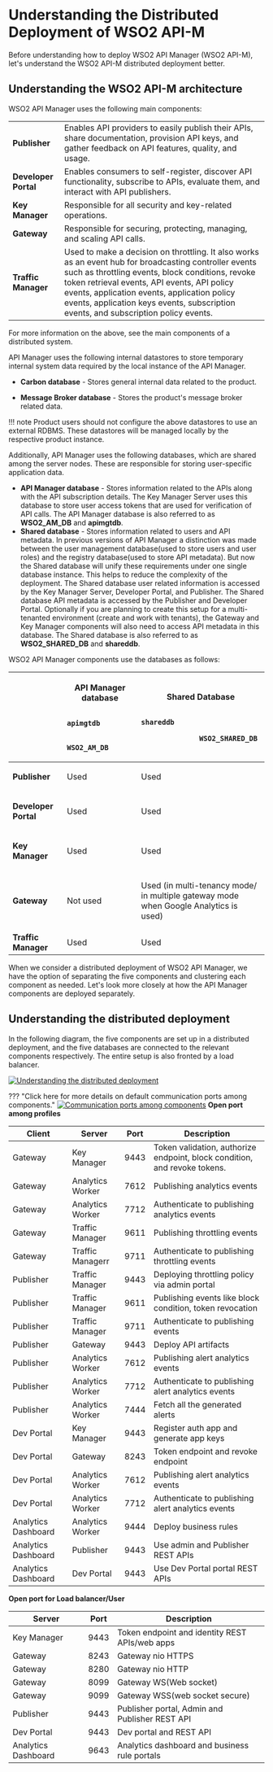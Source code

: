 # Understanding the Distributed Deployment of WSO2 API-M

Before understanding how to deploy WSO2 API Manager (WSO2 API-M), let's understand the WSO2 API-M distributed deployment better.

## Understanding the WSO2 API-M architecture

WSO2 API Manager uses the following main components:

|                     |                                                                                                                                                       |
|---------------------|-------------------------------------------------------------------------------------------------------------------------------------------------------|
| **Publisher**       | Enables API providers to easily publish their APIs, share documentation, provision API keys, and gather feedback on API features, quality, and usage. |
| **Developer Portal**           | Enables consumers to self-register, discover API functionality, subscribe to APIs, evaluate them, and interact with API publishers.                   |
| **Key Manager**     | Responsible for all security and key-related operations.                                                                                              |
| **Gateway**         | Responsible for securing, protecting, managing, and scaling API calls.                                                                                |
| **Traffic Manager** | Used to make a decision on throttling. It also works as an event hub for broadcasting controller events such as throttling events, block conditions, revoke token retrieval events, API events, API policy events, application events, application policy events, application keys events, subscription events, and subscription policy events.                                                                                                               |

For more information on the above, see the main components of a distributed system.

API Manager uses the following internal datastores to store temporary internal system data required by the local instance of the API Manager.

-   **Carbon database** - Stores general internal data related to the product.

-   **Message Broker database** - Stores the product's message broker related data.

!!! note
    Product users should not configure the above datastores to use an external RDBMS. These datastores will be managed locally by the respective product instance.

Additionally, API Manager uses the following databases, which are shared among the server nodes. These are responsible for storing user-specific application data.

-   **API Manager database** - Stores information related to the APIs along with the API subscription details. The Key Manager Server uses this database to store user access tokens that are used for verification of API calls. The API Manager database is also referred to as **WSO2\_AM\_DB** and **apimgtdb**.
-   **Shared database** - Stores information related to users and API metadata. In previous versions of API Manager a distinction was made between the user management database(used to store users and user roles) and the registry database(used to store API metadata). But now the Shared database will unify these requirements under one single database instance. This helps to reduce the complexity of the deployment. The Shared database user related information is accessed by the Key Manager Server, Developer Portal, and Publisher. The Shared database API metadata is accessed by the Publisher and Developer Portal. Optionally if you are planning to create this setup for a multi-tenanted environment (create and work with tenants), the Gateway and Key Manager components will also need to access API metadata in this database. The Shared database is also referred to as  **WSO2\_SHARED\_DB** and **shareddb**.


WSO2 API Manager components use the databases as follows:

<table>
<thead>
<tr class="header">
<th><br />
</th>
<th><p><strong>API Manager<br />
database</strong></p>
<p><code>              apimgtdb             </code></p>
<p><code>              WSO2_AM_DB             </code></p></th>
<th><p><strong>Shared Database</strong></p>
<p><code>                                            shareddb                           </code></p>
<p><code>              WSO2_SHARED_DB             </code></p></th>

</tr>
</thead>
<tbody>
<tr class="odd">
<td><p><strong>Publisher</strong></p></td>
<td><p>Used</p></td>
<td><p>Used</p></td>

</tr>
<tr class="even">
<td><p><strong>Developer Portal</strong></p></td>
<td><p>Used</p></td>
<td><p>Used</p></td>

</tr>
<tr class="odd">
<td><p><strong>Key Manager</strong></p></td>
<td><p>Used</p></td>
<td><p>Used</p></td>
</tr>
<tr class="even">
<td><p><strong>Gateway</strong></p></td>
<td><p>Not used</p></td>
<td><p>Used (in multi-tenancy mode/ in multiple gateway mode when Google Analytics is used)</p></td>

</tr>
<tr class="odd">
<td><strong>Traffic Manager</strong></td>
<td>Used</td>
<td>Used</td>

</tr>
</tbody>
</table>

When we consider a distributed deployment of WSO2 API Manager, we have the option of separating the five components and clustering each component as needed. Let's look more closely at how the API Manager components are deployed separately.

## Understanding the distributed deployment

In the following diagram, the five components are set up in a distributed deployment, and the five databases are connected to the relevant components respectively. The entire setup is also fronted by a load balancer.


[![Understanding the distributed deployment]({{base_path}}/assets/img/setup-and-install/db-connections-distributed-deployment.png)]({{base_path}}/assets/img/setup-and-install/db-connections-distributed-deployment.png)


??? "Click here for more details on default communication ports among components."
    [![Communication ports among components]({{base_path}}/assets/img/setup-and-install/communication-among-port.png)]({{base_path}}/assets/img/setup-and-install/communication-among-port.png)
    **Open port among profiles**
    <table>
    <thead>
    <tr class="header">
    <th>Client</th>
    <th>Server</th>
    <th>Port</th>
    <th>Description</th>
    </tr>
    </thead>
    <tbody>
    <tr class="odd">
    <td>Gateway</td>
    <td>Key Manager</td>
    <td>9443</td>
        <td>
            Token validation, authorize endpoint, block condition, and revoke tokens.
        </td>
    </tr>
    <tr class="even">
    <td>Gateway</td>
    <td>Analytics Worker</td>
    <td>7612</td>
        <td>
            Publishing analytics events
        </td>
     </tr>
    <tr class="odd">
    <td>Gateway</td>
    <td>Analytics Worker</td>
    <td>7712</td>
        <td>
            Authenticate to publishing analytics events
        </td>
    </tr>
    <tr class="even">
    <td>Gateway</td>
    <td>Traffic Manager</td>
    <td>9611</td>
        <td>
            Publishing throttling events
        </td>
    </tr>
    <tr class="odd">
    <td>Gateway</td>
    <td>Traffic Managerr</td>
    <td>9711</td>
        <td>
            Authenticate to publishing throttling events
        </td>
    </tr>
    <tr class="even">
    <td>Publisher</td>
    <td>Traffic Manager</td>
    <td>9443</td>
        <td>
            Deploying throttling policy via admin portal
        </td>
    </tr>
    <tr class="odd">
    <td>Publisher</td>
    <td>Traffic Manager</td>
    <td>9611</td>
        <td>
            Publishing events like block condition, token revocation
        </td>
    </tr>
    <tr class="even">
    <td>Publisher</td>
    <td>Traffic Manager</td>
    <td>9711</td>
        <td>
            Authenticate to publishing events
        </td>
    </tr>
    <tr class="odd">
    <td>Publisher</td>
    <td>Gateway</td>
    <td>9443</td>
        <td>
           Deploy API artifacts
        </td>
    </tr>
    <tr class="even">
    <td>Publisher</td>
    <td>Analytics Worker</td>
    <td>7612</td>
         <td>
            Publishing alert analytics events
         </td>
    </tr>
    <tr class="odd">
    <td>Publisher</td>
    <td>Analytics Worker</td>
    <td>7712</td>
        <td>
            Authenticate to publishing alert analytics events
        </td>
    </tr>
    <tr class="even">
    <td>Publisher</td>
    <td>Analytics Worker</td>
    <td>7444</td>
        <td>
            Fetch all the generated alerts
        </td>
    </tr>
    <tr class="odd">
    <td>Dev Portal</td>
    <td>Key Manager</td>
    <td>9443</td>
         <td>
            Register auth app and generate app keys
         </td>
    </tr>
    <tr class="even">
    <td>Dev Portal</td>
    <td>Gateway</td>
    <td>8243</td>
         <td>
            Token endpoint and revoke endpoint
         </td>
    </tr>
    <tr class="odd">
    <td>Dev Portal</td>
    <td>Analytics Worker</td>
    <td>7612</td>
    <td>
        Publishing alert analytics events
    </td>
    </tr>
    <tr class="even">
    <td>Dev Portal</td>
    <td>Analytics Worker</td>
    <td>7712</td>
        <td>
           Authenticate to publishing alert analytics events
        </td>
    </tr>
    <tr class="odd">
    <td>Analytics Dashboard</td>
    <td>Analytics Worker</td>
    <td>9444</td>
         <td>
            Deploy business rules
         </td>
    </tr>
    <tr class="even">
    <td>Analytics Dashboard</td>
    <td>Publisher</td>
    <td>9443</td>
         <td>
            Use admin and Publisher REST APIs
         </td>
    </tr>
    <tr class="odd">
    <td>Analytics Dashboard</td>
    <td>Dev Portal</td>
    <td>9443</td>
         <td>
            Use Dev Portal portal REST APIs
         </td>
    </tr>
    </tbody>
    </table>
    **Open port for Load balancer/User**
    <table>
    <thead>
    <tr class="header">
    <th>Server</th>
    <th>Port</th>
    <th>Description</th>
    </tr>
    </thead>
    <tbody>
    <tr class="odd">
    <td>Key Manager</td>
    <td>9443</td>
        <td>
            Token endpoint and identity REST APIs/web apps
        </td>
    </tr>
    <tr class="even">
    <td>Gateway</td>
    <td>8243</td>
        <td>
            Gateway nio HTTPS
        </td>
     </tr>
    <tr class="odd">
    <td>Gateway</td>
    <td>8280</td>
        <td>
            Gateway nio HTTP
        </td>
    </tr>
    <tr class="even">
    <td>Gateway</td>
    <td>8099</td>
        <td>
            Gateway WS(Web socket)
        </td>
    </tr>
    <tr class="odd">
    <td>Gateway</td>
    <td>9099</td>
        <td>
            Gateway WSS(web socket secure)
        </td>
    </tr>
    <tr class="even">
    <td>Publisher</td>
    <td>9443</td>
        <td>
            Publisher portal, Admin and Publisher REST API
        </td>
    </tr>
    <tr class="odd">
    <td>Dev Portal</td>
    <td>9443</td>
        <td>
            Dev portal and REST API
        </td>
    </tr>
    <tr class="even">
    <td>Analytics Dashboard</td>
    <td>9643</td>
        <td>
            Analytics dashboard and business rule portals
        </td>
    </tr>
    </tbody>
    </table>
